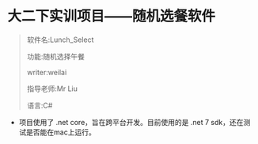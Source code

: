 ﻿# 大二下实训项目——随机选餐软件

> 软件名:Lunch_Select
> 
> 功能:随机选择午餐
> 
> writer:weilai
> 
> 指导老师:Mr Liu
> 
> 语言:C#


- 项目使用了 .net core，旨在跨平台开发。目前使用的是 .net 7 sdk，还在测试是否能在mac上运行。